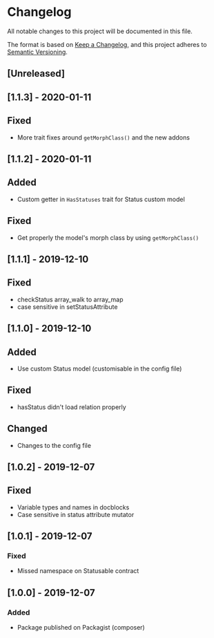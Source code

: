 # Changelog

All notable changes to this project will be documented in this file.

The format is based on [Keep a Changelog](https://keepachangelog.com/en/1.0.0/),
and this project adheres to [Semantic Versioning](https://semver.org/spec/v2.0.0.html).

## [Unreleased]

## [1.1.3] - 2020-01-11

## Fixed

- More trait fixes around `getMorphClass()` and the new addons

## [1.1.2] - 2020-01-11

## Added

- Custom getter in `HasStatuses` trait for Status custom model

## Fixed

- Get properly the model's morph class by using `getMorphClass()`

## [1.1.1] - 2019-12-10

## Fixed

- checkStatus array_walk to array_map
- case sensitive in setStatusAttribute

## [1.1.0] - 2019-12-10

## Added

- Use custom Status model (customisable in the config file)

## Fixed

- hasStatus didn't load relation properly

## Changed

- Changes to the config file

## [1.0.2] - 2019-12-07

## Fixed

- Variable types and names in docblocks
- Case sensitive in status attribute mutator

## [1.0.1] - 2019-12-07

### Fixed

- Missed namespace on Statusable contract

## [1.0.0] - 2019-12-07

### Added

- Package published on Packagist (composer)
